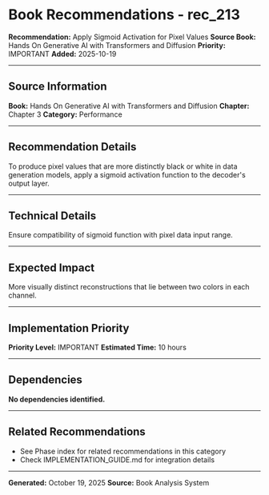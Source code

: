 # Book Recommendations - rec_213

**Recommendation:** Apply Sigmoid Activation for Pixel Values
**Source Book:** Hands On Generative AI with Transformers and Diffusion
**Priority:** IMPORTANT
**Added:** 2025-10-19

---

## Source Information

**Book:** Hands On Generative AI with Transformers and Diffusion
**Chapter:** Chapter 3
**Category:** Performance

---

## Recommendation Details

To produce pixel values that are more distinctly black or white in data generation models, apply a sigmoid activation function to the decoder's output layer.

---

## Technical Details

Ensure compatibility of sigmoid function with pixel data input range.

---

## Expected Impact

More visually distinct reconstructions that lie between two colors in each channel.

---

## Implementation Priority

**Priority Level:** IMPORTANT
**Estimated Time:** 10 hours

---

## Dependencies

**No dependencies identified.**

---

## Related Recommendations

- See Phase index for related recommendations in this category
- Check IMPLEMENTATION_GUIDE.md for integration details

---

**Generated:** October 19, 2025
**Source:** Book Analysis System
